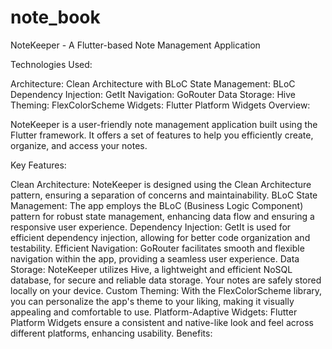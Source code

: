 # note_book

NoteKeeper - A Flutter-based Note Management Application

Technologies Used:

Architecture: Clean Architecture with BLoC
State Management: BLoC
Dependency Injection: GetIt
Navigation: GoRouter
Data Storage: Hive
Theming: FlexColorScheme
Widgets: Flutter Platform Widgets
Overview:

NoteKeeper is a user-friendly note management application built using the Flutter framework. It offers a set of features to help you efficiently create, organize, and access your notes.

Key Features:

Clean Architecture: NoteKeeper is designed using the Clean Architecture pattern, ensuring a separation of concerns and maintainability.
BLoC State Management: The app employs the BLoC (Business Logic Component) pattern for robust state management, enhancing data flow and ensuring a responsive user experience.
Dependency Injection: GetIt is used for efficient dependency injection, allowing for better code organization and testability.
Efficient Navigation: GoRouter facilitates smooth and flexible navigation within the app, providing a seamless user experience.
Data Storage: NoteKeeper utilizes Hive, a lightweight and efficient NoSQL database, for secure and reliable data storage. Your notes are safely stored locally on your device.
Custom Theming: With the FlexColorScheme library, you can personalize the app's theme to your liking, making it visually appealing and comfortable to use.
Platform-Adaptive Widgets: Flutter Platform Widgets ensure a consistent and native-like look and feel across different platforms, enhancing usability.
Benefits:

